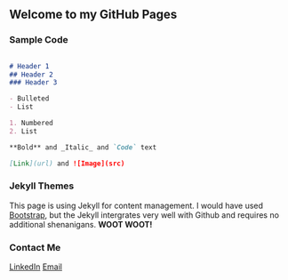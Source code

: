 ## Welcome to my GitHub Pages

### Sample Code


```markdown

# Header 1
## Header 2
### Header 3

- Bulleted
- List

1. Numbered
2. List

**Bold** and _Italic_ and `Code` text

[Link](url) and ![Image](src)
```

### Jekyll Themes

This page is using Jekyll for content management. I would have used [Bootstrap](https://getbootstrap.com), but the Jekyll intergrates very well with Github and requires no additional shenanigans. **WOOT WOOT!**

### Contact Me

[LinkedIn](https://www.linkedin.com/in/nepsaurav/)
[Email](sgaut01@plattsburgh.edu)
